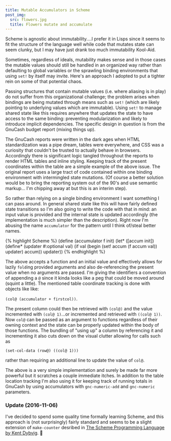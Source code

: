```yaml
---
title: Mutable Accumulators in Scheme
post_img:
  src: flowers.jpg
  title: Flowers mutate and accumulate
---
```


Scheme is agnostic about immutability....I prefer it
in Lisps since it seems to fit the structure of the language well
while code that mutates state can seem clunky,
but I may have just drank too much immutability Kool-Aid.

Sometimes, regardless of ideals, mutability makes sense and in those
cases the mutable values should still be handled in an organized way
rather than defaulting to global variables or the sprawling binding
environments that using `set!` by itself may invite. Here's an
approach I adopted to put a tighter rein on some of that potential
chaos.

<!--more-->

Passing structures that contain mutable values (i.e. where
aliasing is in play) do not suffer from this organizational challenge;
the problem arises when bindings are being mutated through means such
as `set!` (which are likely pointing to
underlying values which are immutable). 
Using `set!` to manage shared state like this requires
anywhere that updates the state to have access to the same binding:
preventing modularization and likely to introduce implicit dependencies.
The specific design in question is from the
GnuCash budget report (mixing things up).

The GnuCash reports were written in the dark ages when HTML
standardization was a pipe dream, tables were everywhere, and CSS was
a curiosity that couldn't be trusted to actually behave in
browsers. Accordingly there is significant logic tangled throughout
the reports to render HTML tables and inline styling. Keeping track of
the present coordinates within the table are a simple example of the
above issue. The original report uses a large tract of
code contained within one binding environment with intermingled state
mutations. (Of course a better solution would be to bring the
reporting system out of the 90's and use semantic markup...
I'm chipping away at but this is an interim step).

So rather than relying on a single binding environment I want
something I can pass around. In general shared state like this will
have fairly defined state transitions so I'm also going to write the
code with that in mind: an input value is provided and
the internal state is updated accordingly (the implementation is
much simpler than the description). Right now I'm abusing the name
`accumulator` for the pattern until I think of/steal better names.

{% highlight Scheme %}
(define (accumulator f init)
  (let* ([accum init])
    (define* (updater #:optional val)
      (if val
          (begin
            (set! accum (f accum val))
            updater)
          accum))
    updater))
{% endhighlight %}

The above accepts a function and an initial value and effectively
allows for lazily `fold`ing provided arguments and also de-referencing
the present value when no arguments are passed.
I'm giving the identifiers a convention of
appending a `@` since it kinda looks like a peg that could be moved
around (squint a little).
The mentioned table coordinate tracking is done with objects like
like:

`(col@ (accumulator + firstcol))`.

The present
column could then be retrieved with `(col@)` and the value incremented
with `(col@ 1)`...or incremented and retrieved with `((col@ 1))`. Now
`col@` can be passed as an argument to functions regardless of their
owning context and the state can be properly updated within the
body of those functions. The bundling of "using up" a column by
referencing it and incrementing it also cuts down on the visual
clutter allowing for calls such as

`(set-col-data (row@) ((col@ 1)))`

rather than requiring an additional line to update the value of
`col@`.

The above is a very simple implementation and surely be made far more
powerful but it scratches a couple immediate itches. In addition to
the table location tracking I'm also using it for keeping track of
running totals in GnuCash by using accumulators with `gnc-numeric-add`
and `gnc-numeric` parameters.

### Update (2016-11-06)

I've decided to spend some quality time formally learning Scheme,
and this approach is (not surprisingly) fairly standard and
seems to be a slight extension of `make-counter` desribed in
[The Scheme Programming Language by Kent Dybvig](http://scheme.com/tspl4/start.html). :hibiscus:
